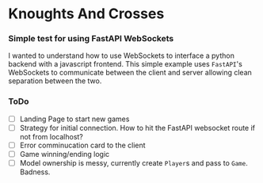 # Knoughts And Crosses

### Simple test for using FastAPI WebSockets

I wanted to understand how to use WebSockets to interface a python backend with a javascript frontend. This simple example uses `FastAPI`'s WebSockets to communicate between the client and server allowing clean separation between the two.

### ToDo
* [ ] Landing Page to start new games
* [ ] Strategy for initial connection. How to hit the FastAPI websocket route if not from localhost?
* [ ] Error comminucation card to the client
* [ ] Game winning/ending logic
* [ ] Model ownership is messy, currently create `Player`s and pass to `Game`. Badness.
